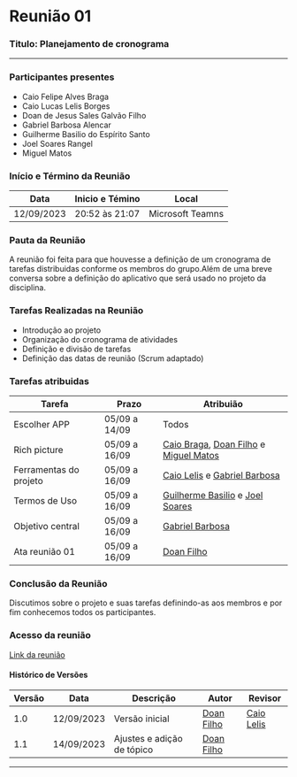 # **Reunião 01** 
### Titulo: Planejamento de cronograma 
---
### **Participantes presentes**

- Caio Felipe Alves Braga
- Caio Lucas Lelis Borges
- Doan de Jesus Sales Galvão Filho
- Gabriel Barbosa Alencar
- Guilherme Basilio do Espírito Santo
- Joel Soares Rangel
- Miguel Matos

### **Início e Término da Reunião**

| Data       | Inicio e Témino | Local            |
|------------|-----------------|------------------|
| 12/09/2023 | 20:52 às 21:07  | Microsoft Teamns |

### **Pauta da Reunião**

A reunião foi feita para que houvesse a definição de um cronograma de tarefas distribuidas conforme os membros do grupo.Além de uma breve conversa sobre a definição do aplicativo que será usado no projeto da disciplina. 

### **Tarefas Realizadas na Reunião**

- Introdução ao projeto 
- Organização do cronograma de atividades
- Definição e divisão de tarefas
- Definição das datas de reunião (Scrum adaptado)

### **Tarefas atribuidas** 
| Tarefa       | Prazo           | Atribuião        |
|--------------|-----------------|------------------|
| Escolher APP | 05/09 a 14/09   | Todos            |
| Rich picture | 05/09 a 16/09   | [Caio Braga](http://github.com/caioalvesbraga), [Doan Filho](https://github.com/FilhoDoan) e [Miguel Matos](https://github.com/migueldefrias)            |
| Ferramentas do projeto| 05/09 a 16/09   | [Caio Lelis](http://github.com/caio-lelis) e [Gabriel Barbosa](https://github.com/gabrie1barbosa)          |
| Termos de Uso | 05/09 a 16/09   | [Guilherme Basilio](https://github.com/GuilhermeBES) e [Joel Soares](https://github.com/JoelSRangel)          |
| Objetivo central | 05/09 a 16/09   | [Gabriel Barbosa](https://github.com/gabrie1barbosa)
| Ata reunião 01 | 05/09 a 16/09   | [Doan Filho](https://github.com/FilhoDoan)



### **Conclusão da Reunião**

Discutimos sobre o projeto e suas tarefas definindo-as aos membros e por fim conhecemos todos os participantes.

### **Acesso da reunião**

[Link da reunião](https://unbbr.sharepoint.com/sites/Grupo03requisitos/Documentos%20Compartilhados/General/Recordings/Nova%20reuni%C3%A3o%20do%20canal-20230912_205219-Grava%C3%A7%C3%A3o%20de%20Reuni%C3%A3o.mp4?web=1)


#### Histórico de Versões

| Versão | Data       | Descrição            | Autor          | Revisor        |
|--------|------------|----------------------|----------------|--------------- |
| 1.0    | 12/09/2023 | Versão inicial       |   [Doan Filho](https://github.com/FilhoDoan)   |[Caio Lelis](https://github.com/caio-lelis)|
| 1.1    | 14/09/2023 | Ajustes e adição de tópico       |   [Doan Filho](https://github.com/)

---

